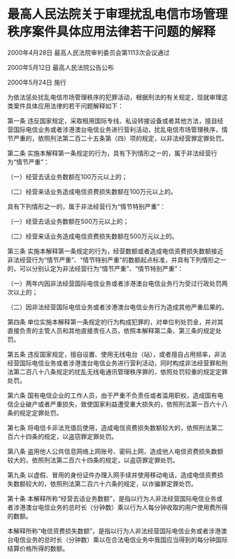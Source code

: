 # 最高人民法院关于审理扰乱电信市场管理秩序案件具体应用法律若干问题的解释

2000年4月28日 最高人民法院审判委员会第1113次会议通过

2000年5月12日 最高人民法院公告公布

2000年5月24日 施行

<!-- INFO END -->

为依法惩处扰乱电信市场管理秩序的犯罪活动，根据刑法的有关规定，现就审理这类案件具体应用法律的若干问题解释如下：

第一条 违反国家规定，采取租用国际专线、私设转接设备或者其他方法，擅自经营国际电信业务或者涉港澳台电信业务进行营利活动，扰乱电信市场管理秩序，情节严重的，依照刑法第二百二十五条第（四）项的规定，以非法经营罪定罪处罚。

第二条 实施本解释第一条规定的行为，具有下列情形之一的，属于非法经营行为“情节严重”：

（一）经营去话业务数额在100万元以上的；

（二）经营来话业务造成电信资费损失数额在100万元以上的。

具有下列情形之一的，属于非法经营行为“情节特别严重”：

（一）经营去话业务数额在500万元以上的；

（二）经营来话业务造成电信资费损失数额在500万元以上的。

第三条 实施本解释第一条规定的行为，经营数额或者造成电信资费损失数额接近非法经营行为“情节严重”、“情节特别严重”的数额起点标准，并具有下列情形之一的，可以分别认定为非法经营行为“情节严重”、“情节特别严重”：

（一）两年内因非法经营国际电信业务或者涉港澳台电信业务行为受过行政处罚两次以上的；

（二）因非法经营国际电信业务或者涉港澳台电信业务行为造成其他严重后果的。

第四条 单位实施本解释第一条规定的行为构成犯罪的，对单位判处罚金，并对其直接负责的主管人员和其他直接责任人员，依照本解释第二条、第三条的规定处罚。

第五条 违反国家规定，擅自设置、使用无线电台（站），或者擅自占用频率，非法经营国际电信业务或者涉港澳台电信业务进行营利活动，同时构成非法经营罪和刑法第二百八十八条规定的扰乱无线电通讯管理秩序罪的，依照处罚较重的规定定罪处罚。

第六条 国有电信企业的工作人员，由于严重不负责任或者滥用职权，造成国有电信企业破产或者严重损失，致使国家利益遭受重大损失的，依照刑法第一百六十八条的规定定罪处罚。

第七条 将电信卡非法充值后使用，造成电信资费损失数额较大的，依照刑法第二百六十四条的规定，以盗窃罪定罪处罚。

第八条 盗用他人公共信息网络上网账号、密码上网，造成他人电信资费损失数额较大的，依照刑法第二百六十四条的规定，以盗窃罪定罪处罚。

第九条 以虚假、冒用的身份证件办理入网手续并使用移动电话，造成电信资费损失数额较大的，依照刑法第二百六十六条的规定，以诈骗罪定罪处罚。

第十条 本解释所称“经营去话业务数额”，是指以行为人非法经营国际电信业务或者涉港澳台电信业务的总时长（分钟数）乘以行为人每分钟收取的用户使用费所得的数额。

本解释所称“电信资费损失数额”，是指以行为人非法经营国际电信业务或者涉港澳台电信业务的总时长（分钟数）乘以在合法电信业务中我国应当得到的每分钟国际结算价格所得的数额。